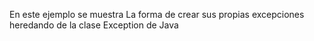 En este ejemplo se muestra La forma de crear sus propias excepciones heredando de la clase Exception de Java